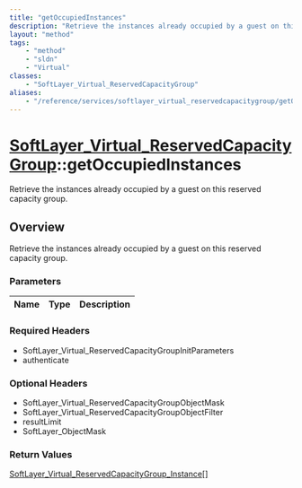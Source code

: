 ```yaml
---
title: "getOccupiedInstances"
description: "Retrieve the instances already occupied by a guest on this reserved capacity group."
layout: "method"
tags:
    - "method"
    - "sldn"
    - "Virtual"
classes:
    - "SoftLayer_Virtual_ReservedCapacityGroup"
aliases:
    - "/reference/services/softlayer_virtual_reservedcapacitygroup/getOccupiedInstances"
---
```

# [SoftLayer_Virtual_ReservedCapacityGroup](/reference/services/SoftLayer_Virtual_ReservedCapacityGroup)::getOccupiedInstances

Retrieve the instances already occupied by a guest on this reserved capacity group.


## Overview 
Retrieve the instances already occupied by a guest on this reserved capacity group.

### Parameters 
|Name | Type | Description |
| --- | --- | --- |


### Required Headers
* SoftLayer_Virtual_ReservedCapacityGroupInitParameters
* authenticate

### Optional Headers
* SoftLayer_Virtual_ReservedCapacityGroupObjectMask
* SoftLayer_Virtual_ReservedCapacityGroupObjectFilter
* resultLimit
* SoftLayer_ObjectMask

### Return Values
<a href='/reference/datatypes/SoftLayer_Virtual_ReservedCapacityGroup_Instance'>SoftLayer_Virtual_ReservedCapacityGroup_Instance[] </a>

